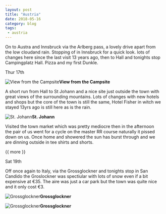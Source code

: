 ```yaml
---
layout: post
title: "Austria"
date: 2018-05-16
category: blog
tags:
 - austria
---
```


<!--start excerpt-->

On to Austra and Innsbruck via the Arlberg pass, a lovely drive apart from the low cloudand rain. Stopping of in Innsbruck for a quick look. lots of changes here since the last visit 13 years ago, then to Hall and tonights stop Campingplatz Hall. Pizza and my first Dunkle.

Thur 17th

![View from the Campsite](/images/2018/2018-05-16-austria-1.jpg)**View from the Campsite**

A short run from Hall to St Johann and a nice site just outside the town with great views of the surrounding mountains. Lots of changes with new hotels and shops but the core of the town is still the same, Hotel Fisher in witch we stayed 13yrs ago is still here as is the rain.

![St. Johann](/images/2018/2018-05-16-austria.jpg)**St. Johann**

Visited the town market which was pretty mediocre then in the afternoon the pair of us went for a cycle on the master RR course naturally it pissed down on us. Once home and showered the sun has burst through and we are dinning outside in tee shirts and shorts.

{{ more }}

Sat 19th

Off once again to Italy, via the Grossglockner and tonights stop in San Candido the Groslockner was spectiular with lots of snow even if a bit expensive at €35. The aire was just a car park but the town was quite nice and it only cost €3.

![Grossglockner](/images/2018/2018-05-16-austria-2.jpg)**Grossglockner**

![Grossglockner](/images/2018/2018-05-16-austria-3.jpg)**Grossglockner**
